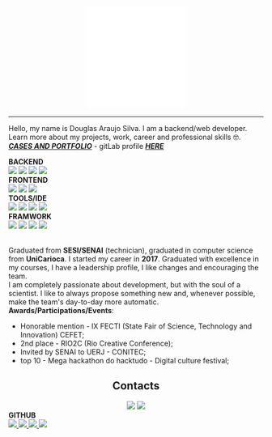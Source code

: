 <div id="header" align="center">
	<img src="https://raw.githubusercontent.com/Getteli/Getteli/778aee812df632bf97527a566937a90dea2d0ed4/resources/midia/DG_logo-negativo.svg" width="200"/>
	<hr/>
</div>
<p>Hello, my name is Douglas Araujo Silva. I am a backend/web developer. Learn more about my projects, work, career and professional skills 🤓. <b><a href="https://getteli.github.io/Getteli"><i>CASES AND PORTFOLIO</i></a></b> - gitLab profile <b><a href="https://gitlab.com/getteli"><i>HERE</i></a></b></p>

<div>
	<b>BACKEND</b>
	<br>
	<img src="https://img.shields.io/badge/PHP-010409?style=for-the-badge&logo=php&logoColor=777BB4" />
	<img src="https://img.shields.io/badge/JavaScript-010409?style=for-the-badge&logo=javascript&logoColor=323330" />
	<img src="https://img.shields.io/badge/Node.js-010409?style=for-the-badge&logo=nodedotjs&logoColor=339933" />
	<img src="https://img.shields.io/badge/C%23-010409?style=for-the-badge&logo=c-sharp&logoColor=239120" />
</div>

<div>
	<b>FRONTEND</b>
	<br>
	<img src="https://img.shields.io/badge/HTML5-010409?style=for-the-badge&logo=html5&logoColor=E34F26" />
	<img src="https://img.shields.io/badge/CSS3-010409?style=for-the-badge&logo=css3&logoColor=1572B6" />
	<img src="https://img.shields.io/badge/Vite-010409?style=for-the-badge&logo=vite&logoColor=B73BFE" />
</div>

<div>
	<b>TOOLS/IDE</b>
	<br>
	<img src="https://img.shields.io/badge/VSCode-010409?style=for-the-badge&logo=visual%20studio%20code&logoColor=0078D4" />
	<img src="https://img.shields.io/badge/Visual_Studio-010409?style=for-the-badge&logo=visual%20studio&logoColor=5C2D91" />
	<img src="https://img.shields.io/badge/Atom-010409?style=for-the-badge&logo=Atom&logoColor=66595C" />
	<img src="https://img.shields.io/badge/npm-010409?style=for-the-badge&logo=npm&logoColor=CB3837" />
</div>

<div>
	<b>FRAMWORK</b>
	<br>
	<img src="https://img.shields.io/badge/Laravel-010409?style=for-the-badge&logo=laravel&logoColor=FF2D20" />
	<img src="https://img.shields.io/badge/Bootstrap-010409?style=for-the-badge&logo=bootstrap&logoColor=563D7C" />
	<img src="https://img.shields.io/badge/Tailwind_CSS-010409?style=for-the-badge&logo=tailwind-css&logoColor=38B2AC" />
	<img src="https://img.shields.io/badge/material%20design-010409?style=for-the-badge&logo=material%20design&logoColor=20design" />
</div>

<br>

<p>
	Graduated from <b>SESI/SENAI</b> (technician), graduated in computer science from <b>UniCarioca</b>. I started my career in <b>2017</b>. Graduated with excellence in my courses, I have a leadership profile, I like changes and encouraging the team.<br>I am completely passionate about development, but with the soul of a scientist. I like to always propose something new and, whenever possible, make the team's day-to-day more automatic. <br>
<b>Awards/Participations/Events</b>:
	<ul>
		<li>Honorable mention - IX FECTI (State Fair of Science, Technology and Innovation) CEFET;</li>
		<li>2nd place - RIO2C (Rio Creative Conference);</li>
		<li>Invited by SENAI to UERJ - CONITEC;</li>
		<li>top 10 - Mega hackathon do hacktudo - Digital culture festival;</li>
	</ul>
</p>

<div align="center">
	<h2>Contacts</h2>
	<a href="https://www.linkedin.com/in/douglas-0101/"><img src="https://img.shields.io/badge/LinkedIn-010409?style=for-the-badge&logo=linkedin&logoColor=0077B5"/></a>
	<a href="mailto:douglas.araujo.01@outlook.com"><img src="https://img.shields.io/badge/Microsoft_Outlook-010409?style=for-the-badge&logo=microsoft-outlook&logoColor=0078D4"/></a>
</div>

<div>
	<b>GITHUB</b>
	<br>
	<a href="https://github.com/Getteli">
		<img height="123em" src="https://github-readme-stats.vercel.app/api/top-langs/?username=Getteli&layout=compact&langs_count=7&theme=dracula"/>
		<img height="123em" src="https://github-readme-stats.vercel.app/api?username=Getteli&show_icons=true&theme=dracula&include_all_commits=true&count_private=true"/>
		<img height="123em" src="https://github-readme-streak-stats.herokuapp.com/?user=Getteli&theme=dracula"/>
		<img height="270em" src="https://github-profile-trophy.vercel.app/?username=Getteli&theme=dracula"/>
	</a>
</div>

